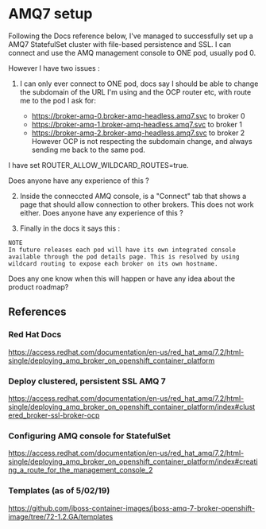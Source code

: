 # AMQ7 setup
Following the Docs reference below, I've managed to successfully set up a AMQ7 StatefulSet cluster with file-based persistence and SSL. I can connect and use the AMQ management console to ONE pod, usually pod 0.

However I have two issues :

   1. I can only ever connect to ONE pod, docs say I should be able to change the subdomain of the URL I'm using and the OCP router etc, with route me to the pod I ask for:

      * https://broker-amq-0.broker-amq-headless.amq7.svc to broker 0
      * https://broker-amq-1.broker-amq-headless.amq7.svc to broker 1
      * https://broker-amq-2.broker-amq-headless.amq7.svc to broker 2
However OCP is not respecting the subdomain change, and always sending me back to the same pod.

I have set ROUTER_ALLOW_WILDCARD_ROUTES=true.

Does anyone have any experience of this ?

   2. Inside the conneccted AMQ console, is a "Connect" tab that shows a page that should allow connection to other brokers. This does not work either. Does anyone have any experience of this ?

   3. Finally in the docs it says this :
```
NOTE
In future releases each pod will have its own integrated console available through the pod details page. This is resolved by using wildcard routing to expose each broker on its own hostname.
```
Does any one know when this will happen or have any idea about the product roadmap?

## References
### Red Hat Docs

https://access.redhat.com/documentation/en-us/red_hat_amq/7.2/html-single/deploying_amq_broker_on_openshift_container_platform

### Deploy clustered, persistent SSL AMQ 7

https://access.redhat.com/documentation/en-us/red_hat_amq/7.2/html-single/deploying_amq_broker_on_openshift_container_platform/index#clustered_broker-ssl-broker-ocp

### Configuring AMQ console for StatefulSet

https://access.redhat.com/documentation/en-us/red_hat_amq/7.2/html-single/deploying_amq_broker_on_openshift_container_platform/index#creating_a_route_for_the_management_console_2

### Templates (as of 5/02/19)

https://github.com/jboss-container-images/jboss-amq-7-broker-openshift-image/tree/72-1.2.GA/templates
